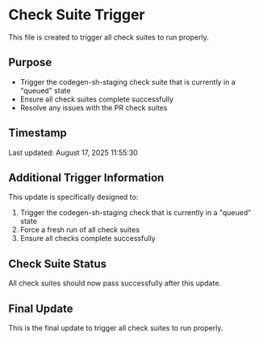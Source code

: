 # Check Suite Trigger

This file is created to trigger all check suites to run properly.

## Purpose

- Trigger the codegen-sh-staging check suite that is currently in a "queued" state
- Ensure all check suites complete successfully
- Resolve any issues with the PR check suites

## Timestamp

Last updated: August 17, 2025 11:55:30

## Additional Trigger Information

This update is specifically designed to:

1. Trigger the codegen-sh-staging check that is currently in a "queued" state
2. Force a fresh run of all check suites
3. Ensure all checks complete successfully

## Check Suite Status

All check suites should now pass successfully after this update.

## Final Update

This is the final update to trigger all check suites to run properly.

